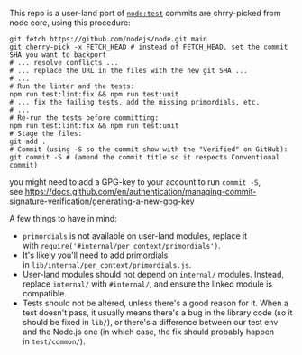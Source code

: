 This repo is a user-land port
of [`node:test`](https://nodejs.org/api/test.html) commits are chrry-picked from
node core, using this procedure:

```
git fetch https://github.com/nodejs/node.git main
git cherry-pick -x FETCH_HEAD # instead of FETCH_HEAD, set the commit SHA you want to backport
# ... resolve conflicts ...
# ... replace the URL in the files with the new git SHA ...
# ...
# Run the linter and the tests:
npm run test:lint:fix && npm run test:unit
# ... fix the failing tests, add the missing primordials, etc.
# ...
# Re-run the tests before committing:
npm run test:lint:fix && npm run test:unit
# Stage the files:
git add .
# Commit (using -S so the commit show with the "Verified" on GitHub):
git commit -S # (amend the commit title so it respects Conventional commit)

```

you might need to add a GPG-key to your account to run `commit -S`,
see <https://docs.github.com/en/authentication/managing-commit-signature-verification/generating-a-new-gpg-key>

A few things to have in mind:

- `primordials` is not available on user-land modules, replace it
  with `require('#internal/per_context/primordials')`.
- It's likely you'll need to add primordials
  in `lib/internal/per_context/primordials.js`.
- User-land modules should not depend on `internal/` modules. Instead,
  replace `internal/` with `#internal/`, and ensure the linked module is
  compatible.
- Tests should not be altered, unless there's a good reason for it. When a test
  doesn't pass, it usually means there's a bug in the library code (so it should
  be fixed in `lib/`), or there's a difference between our test env and the
  Node.js one (in which case, the fix should probably happen in `test/common/`).
